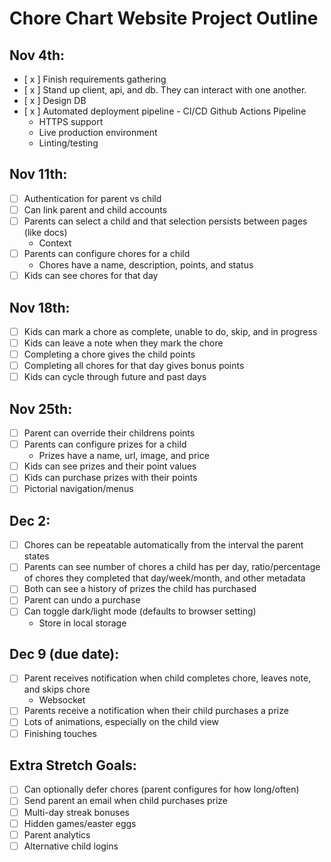# Chore Chart Website Project Outline

## Nov 4th:

- [ x ] Finish requirements gathering
- [ x ] Stand up client, api, and db. They can interact with one another.
- [ x ] Design DB
- [ x ] Automated deployment pipeline - CI/CD Github Actions Pipeline
  - HTTPS support
  - Live production environment
  - Linting/testing

## Nov 11th:

- [ ] Authentication for parent vs child
- [ ] Can link parent and child accounts
- [ ] Parents can select a child and that selection persists between pages (like docs)
  - Context
- [ ] Parents can configure chores for a child
  - Chores have a name, description, points, and status
- [ ] Kids can see chores for that day

## Nov 18th:

- [ ] Kids can mark a chore as complete, unable to do, skip, and in progress
- [ ] Kids can leave a note when they mark the chore
- [ ] Completing a chore gives the child points
- [ ] Completing all chores for that day gives bonus points
- [ ] Kids can cycle through future and past days

## Nov 25th:

- [ ] Parent can override their childrens points
- [ ] Parents can configure prizes for a child
  - Prizes have a name, url, image, and price
- [ ] Kids can see prizes and their point values
- [ ] Kids can purchase prizes with their points
- [ ] Pictorial navigation/menus

## Dec 2:

- [ ] Chores can be repeatable automatically from the interval the parent states
- [ ] Parents can see number of chores a child has per day, ratio/percentage of chores they completed that day/week/month, and other metadata
- [ ] Both can see a history of prizes the child has purchased
- [ ] Parent can undo a purchase
- [ ] Can toggle dark/light mode (defaults to browser setting)
  - Store in local storage

## Dec 9 (due date):

- [ ] Parent receives notification when child completes chore, leaves note, and skips chore
  - Websocket
- [ ] Parents receive a notification when their child purchases a prize
- [ ] Lots of animations, especially on the child view
- [ ] Finishing touches

## Extra Stretch Goals:

- [ ] Can optionally defer chores (parent configures for how long/often)
- [ ] Send parent an email when child purchases prize
- [ ] Multi-day streak bonuses
- [ ] Hidden games/easter eggs
- [ ] Parent analytics
- [ ] Alternative child logins
